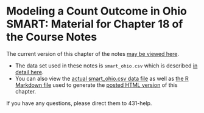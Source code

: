 # Modeling a Count Outcome in Ohio SMART: Material for Chapter 18 of the Course Notes 

The current version of this chapter of the notes [may be viewed here](http://htmlpreview.github.io/?https://github.com/THOMASELOVE/432-2018/blob/master/texts/chapter18/oh_smart_counts.html).

- The data set used in these notes is `smart_ohio.csv` which is described [in detail here](https://github.com/THOMASELOVE/432-2018/tree/master/data-and-code/SMART). 
- You can also view the [actual smart_ohio.csv data file](https://raw.githubusercontent.com/THOMASELOVE/432-2018/master/texts/chapter18/smart_ohio.csv) as well as [the R Markdown file](https://raw.githubusercontent.com/THOMASELOVE/432-2018/master/texts/chapter18/oh_smart_counts.Rmd) used to generate the [posted HTML version](http://htmlpreview.github.io/?https://github.com/THOMASELOVE/432-2018/blob/master/texts/chapter18/oh_smart_counts.html) of this chapter.

If you have any questions, please direct them to 431-help.
